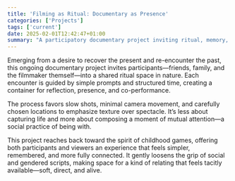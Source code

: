 ```yaml
---
title: 'Filming as Ritual: Documentary as Presence'
categories: ['Projects']
tags: ['current']
date: 2025-02-01T12:42:47+01:00
summary: "A participatory documentary project inviting ritual, memory, and presence into shared encounters—filmed slowly, simply, in nature."
---
```


Emerging from a desire to recover the present and re-encounter the past, this ongoing documentary project invites participants—friends, family, and the filmmaker themself—into a shared ritual space in nature. Each encounter is guided by simple prompts and structured time, creating a container for reflection, presence, and co-performance.

The process favors slow shots, minimal camera movement, and carefully chosen locations to emphasize texture over spectacle. It’s less about capturing life and more about composing a moment of mutual attention—a social practice of being with.

This project reaches back toward the spirit of childhood games, offering both participants and viewers an experience that feels simpler, remembered, and more fully connected. It gently loosens the grip of social and gendered scripts, making space for a kind of relating that feels tacitly available—soft, direct, and alive.

